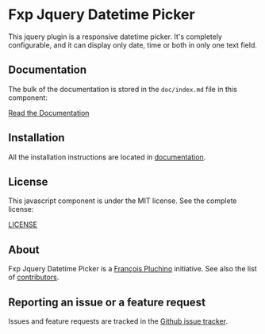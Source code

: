 Fxp Jquery Datetime Picker
==========================

This jquery plugin is a responsive datetime picker. It's completely configurable,
and it can display only date, time or both in only one text field.

Documentation
-------------

The bulk of the documentation is stored in the `doc/index.md`
file in this component:

[Read the Documentation](doc/index.md)

Installation
------------

All the installation instructions are located in [documentation](doc/index.md).

License
-------

This javascript component is under the MIT license. See the complete license:

[LICENSE](LICENSE)

About
-----

Fxp Jquery Datetime Picker is a [François Pluchino](https://github.com/francoispluchino) initiative.
See also the list of [contributors](https://github.com/fxpio/fxp-jquery-datetime-picker/graphs/contributors).

Reporting an issue or a feature request
---------------------------------------

Issues and feature requests are tracked in the [Github issue tracker](https://github.com/fxpio/fxp-jquery-datetime-picker/issues).
